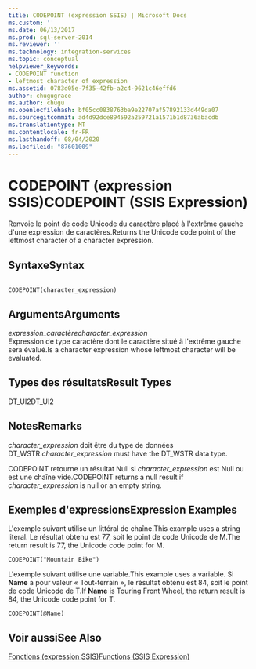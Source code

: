 ```yaml
---
title: CODEPOINT (expression SSIS) | Microsoft Docs
ms.custom: ''
ms.date: 06/13/2017
ms.prod: sql-server-2014
ms.reviewer: ''
ms.technology: integration-services
ms.topic: conceptual
helpviewer_keywords:
- CODEPOINT function
- leftmost character of expression
ms.assetid: 0783d05e-7f35-42fb-a2c4-9621c46effd6
author: chugugrace
ms.author: chugu
ms.openlocfilehash: bf05cc0838763ba9e22707af57892133d449da07
ms.sourcegitcommit: ad4d92dce894592a259721a1571b1d8736abacdb
ms.translationtype: MT
ms.contentlocale: fr-FR
ms.lasthandoff: 08/04/2020
ms.locfileid: "87601009"
---
```

# <a name="codepoint-ssis-expression"></a><span data-ttu-id="94970-102">CODEPOINT (expression SSIS)</span><span class="sxs-lookup"><span data-stu-id="94970-102">CODEPOINT (SSIS Expression)</span></span>
  <span data-ttu-id="94970-103">Renvoie le point de code Unicode du caractère placé à l'extrême gauche d'une expression de caractères.</span><span class="sxs-lookup"><span data-stu-id="94970-103">Returns the Unicode code point of the leftmost character of a character expression.</span></span>  
  
## <a name="syntax"></a><span data-ttu-id="94970-104">Syntaxe</span><span class="sxs-lookup"><span data-stu-id="94970-104">Syntax</span></span>  
  
```  
  
CODEPOINT(character_expression)  
```  
  
## <a name="arguments"></a><span data-ttu-id="94970-105">Arguments</span><span class="sxs-lookup"><span data-stu-id="94970-105">Arguments</span></span>  
 <span data-ttu-id="94970-106">*expression_caractère*</span><span class="sxs-lookup"><span data-stu-id="94970-106">*character_expression*</span></span>  
 <span data-ttu-id="94970-107">Expression de type caractère dont le caractère situé à l'extrême gauche sera évalué.</span><span class="sxs-lookup"><span data-stu-id="94970-107">Is a character expression whose leftmost character will be evaluated.</span></span>  
  
## <a name="result-types"></a><span data-ttu-id="94970-108">Types des résultats</span><span class="sxs-lookup"><span data-stu-id="94970-108">Result Types</span></span>  
 <span data-ttu-id="94970-109">DT_UI2</span><span class="sxs-lookup"><span data-stu-id="94970-109">DT_UI2</span></span>  
  
## <a name="remarks"></a><span data-ttu-id="94970-110">Notes</span><span class="sxs-lookup"><span data-stu-id="94970-110">Remarks</span></span>  
 <span data-ttu-id="94970-111">*character_expression* doit être du type de données DT_WSTR.</span><span class="sxs-lookup"><span data-stu-id="94970-111">*character_expression* must have the DT_WSTR data type.</span></span>  
  
 <span data-ttu-id="94970-112">CODEPOINT retourne un résultat Null si *character_expression* est Null ou est une chaîne vide.</span><span class="sxs-lookup"><span data-stu-id="94970-112">CODEPOINT returns a null result if *character_expression* is null or an empty string.</span></span>  
  
## <a name="expression-examples"></a><span data-ttu-id="94970-113">Exemples d'expressions</span><span class="sxs-lookup"><span data-stu-id="94970-113">Expression Examples</span></span>  
 <span data-ttu-id="94970-114">L'exemple suivant utilise un littéral de chaîne.</span><span class="sxs-lookup"><span data-stu-id="94970-114">This example uses a string literal.</span></span> <span data-ttu-id="94970-115">Le résultat obtenu est 77, soit le point de code Unicode de M.</span><span class="sxs-lookup"><span data-stu-id="94970-115">The return result is 77, the Unicode code point for M.</span></span>  
  
```  
CODEPOINT("Mountain Bike")  
```  
  
 <span data-ttu-id="94970-116">L'exemple suivant utilise une variable.</span><span class="sxs-lookup"><span data-stu-id="94970-116">This example uses a variable.</span></span> <span data-ttu-id="94970-117">Si **Name** a pour valeur « Tout-terrain », le résultat obtenu est 84, soit le point de code Unicode de T.</span><span class="sxs-lookup"><span data-stu-id="94970-117">If **Name** is Touring Front Wheel, the return result is 84, the Unicode code point for T.</span></span>  
  
```  
CODEPOINT(@Name)  
```  
  
## <a name="see-also"></a><span data-ttu-id="94970-118">Voir aussi</span><span class="sxs-lookup"><span data-stu-id="94970-118">See Also</span></span>  
 [<span data-ttu-id="94970-119">Fonctions &#40;expression SSIS&#41;</span><span class="sxs-lookup"><span data-stu-id="94970-119">Functions &#40;SSIS Expression&#41;</span></span>](functions-ssis-expression.md)  
  
  
